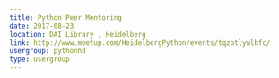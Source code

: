 ```yaml
---
title: Python Peer Mentoring
date: 2017-08-23
location: DAI Library , Heidelberg
link: http://www.meetup.com/HeidelbergPython/events/tqzbtlywlbfc/
usergroup: pythonhd
type: usergroup
---
```

